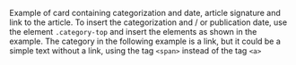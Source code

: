 Example of card containing categorization and date, article signature and link to the article. 
To insert the categorization and / or publication date, use the element `.category-top` and insert the elements as shown in the example. The category in the following example is a link, but it could be a simple text without a link, using the tag `<span>` instead of the tag `<a>`

